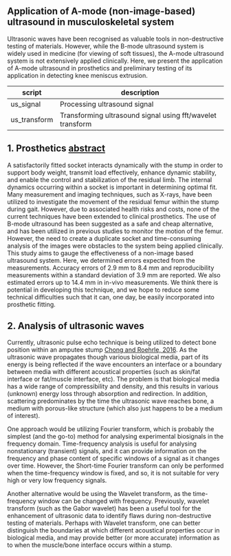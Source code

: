 ## Application of A-mode (non-image-based) ultrasound in musculoskeletal system
Ultrasonic waves have been recognised as valuable tools in non-destructive testing of materials. However, while the B-mode ultrasound system is widely used in medicine (for viewing of soft tissues), the A-mode ultrasound system is not extensively applied clinically. Here, we present the application of A-mode ultrasound in prosthetics and preliminary testing of its application in detecting knee meniscus extrusion. 


| script                 | description                                  |
|------------------------|----------------------------------------------|
| us_signal              | Processing ultrasound signal   |
| us_transform           | Transforming ultrasound signal using fft/wavelet transform |


## 1. Prosthetics [abstract](https://github.com/doscsy12/US_knee/blob/main/US_abstract.pdf)
A satisfactorily fitted socket interacts dynamically with the stump in order to support body weight, transmit load effectively, enhance dynamic stability, and enable the control and stabilization of the residual limb. The internal dynamics occurring within a socket is important in determining optimal fit. Many measurement and imaging techniques, such as X-rays, have been utilized to investigate the movement of the residual femur within the stump during gait. However, due to associated health risks and costs, none of the current techniques have been extended to clinical prosthetics. The use of B-mode ultrasound has been suggested as a safe and cheap alternative, and has been utilized in previous studies to monitor the motion of the femur. However, the need to create a duplicate socket and time-consuming analysis of the images were obstacles to the system being applied clinically. This study aims to gauge the effectiveness of a non-image based ultrasound system. Here, we determined errors expected from the measurements. Accuracy errors of 2.9 mm to 8.4 mm and reproducibility measurements within a standard deviation of 3.9 mm are reported. We also estimated errors up to 14.4 mm in in-vivo measurements. We think there is potential in developing this technique, and we hope to reduce some technical difficulties such that it can, one day, be easily incorporated into prosthetic fitting.

## 2. Analysis of ultrasonic waves
Currently, ultrasonic pulse echo technique is being utilized to detect bone position within an amputee stump [Chong and Roehrle, 2016](https://journals.plos.org/plosone/article?id=10.1371/journal.pone.0164583). As the ultrasonic wave propagates though various biological media, part of its energy is being reflected if the wave encounters an interface or a boundary between media with different acoustical properties (such as skin/fat interface or fat/muscle interface, etc).  The problem is that biological media has a wide range of compressibility and density, and this results in various (unknown) energy loss through absorption and redirection. In addition, scattering predominates by the time the ultrasonic wave reaches bone, a medium with porous-like structure (which also just happens to be a medium of interest). 

One approach would be utilizing Fourier transform, which is probably the simplest (and the go-to) method for analysing experimental biosignals in the frequency domain. Time-frequency analysis is useful for analysing nonstationary (transient) signals, and it can provide information on the frequency and phase content of specific windows of a signal as it changes over time. However, the Short-time Fourier transform can only be performed when the time-frequency window is fixed, and so, it is not suitable for very high or very low frequency signals. 

Another alternative would be using the Wavelet transform, as the time-frequency window can be changed with frequency. Previously, wavelet transform (such as the Gabor wavelet) has been a useful tool for the enhancement of ultrasonic data to identify flaws during non-destructive testing of materials. Perhaps with Wavelet transform, one can better distinguish the boundaries at which different acoustical properties occur in biological media, and may provide better (or more accurate) information as to when the muscle/bone interface occurs within a stump. 
